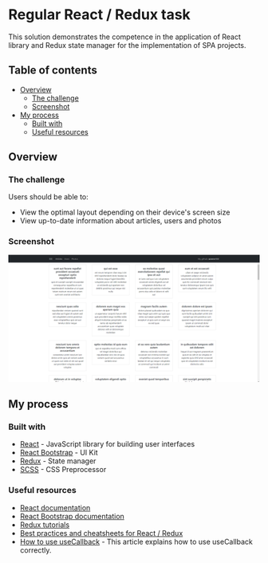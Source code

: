 # Regular React / Redux task

This solution demonstrates the competence in the application of React library and Redux state manager for 
the implementation of SPA projects.

## Table of contents

- [Overview](#overview)
    - [The challenge](#the-challenge)
    - [Screenshot](#screenshot)
- [My process](#my-process)
    - [Built with](#built-with)
    - [Useful resources](#useful-resources)

## Overview

### The challenge

Users should be able to:

- View the optimal layout depending on their device's screen size
- View up-to-date information about articles, users and photos

### Screenshot

![](./screenshots/screenshot.png)

## My process

### Built with

- [React](https://en.reactjs.org/) - JavaScript library for building user interfaces
- [React Bootstrap](https://react-bootstrap.github.io/) - UI Kit
- [Redux](https://redux.js.org/) - State manager
- [SCSS](https://sass-lang.com/) - CSS Preprocessor

### Useful resources

- [React documentation](https://en.reactjs.org/docs/getting-started.html)
- [React Bootstrap documentation](https://sass-lang.com/documentation)
- [Redux tutorials](https://redux.js.org/tutorials/index)
- [Best practices and cheatsheets for React / Redux](https://github.com/harryheman/React-Total/blob/main/md/cheatsheets-bestpractices.md)
- [How to use useCallback](https://medium.com/swlh/how-to-use-usecallback-to-write-better-react-code-238074414881) -
  This article explains how to use useCallback correctly.
